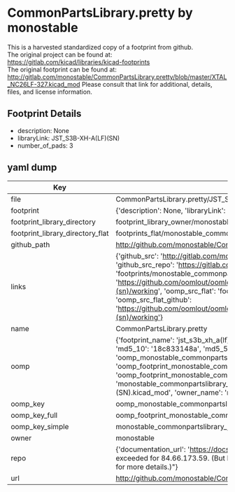 # CommonPartsLibrary.pretty by monostable  
This is a harvested standardized copy of a footprint from github.  
The original project can be found at:  
https://gitlab.com/kicad/libraries/kicad-footprints  
The original footprint can be found at:
http://gitlab.com/monostable/CommonPartsLibrary.pretty/blob/master/XTAL_NC26LF-327.kicad_mod
Please consult that link for additional, details, files, and license information.  
## Footprint Details
* description: None  
* libraryLink: JST_S3B-XH-A(LF)(SN)  
* number_of_pads: 3  
## yaml dump  
| Key | Value |  
| --- | --- |  
| file | CommonPartsLibrary.pretty/JST_S3B-XH-A(LF)(SN).kicad_mod |  
| footprint | {'description': None, 'libraryLink': 'JST_S3B-XH-A(LF)(SN)', 'number_of_pads': 3} |  
| footprint_library_directory | footprint_library_owner/monostable_CommonPartsLibrary.pretty |  
| footprint_library_directory_flat | footprints_flat/monostable_commonpartslibrary_jst_s3b_xh_a(lf)(sn)/working |  
| github_path | http://github.com/monostable/CommonPartsLibrary.pretty/blob/master/JST_S3B-XH-A(LF)(SN).kicad_mod |  
| links | {'github_src': 'http://gitlab.com/monostable/CommonPartsLibrary.pretty/blob/master/XTAL_NC26LF-327.kicad_mod', 'github_src_repo': 'https://gitlab.com/kicad/libraries/kicad-footprints', 'oomp_bot': 'footprints/monostable_commonpartslibrary_jst_s3b_xh_a(lf)(sn)/working', 'oomp_bot_github': 'https://github.com/oomlout/oomlout_oomp_footprint_bot/tree/main/footprints/monostable_commonpartslibrary_jst_s3b_xh_a(lf)(sn)/working', 'oomp_src_flat': 'footprints_flat/footprints_flat/monostable_commonpartslibrary_jst_s3b_xh_a(lf)(sn)/working', 'oomp_src_flat_github': 'https://github.com/oomlout/oomlout_oomp_footprint_src/tree/main/footprints_flat/monostable_commonpartslibrary_jst_s3b_xh_a(lf)(sn)/working'} |  
| name | CommonPartsLibrary.pretty |  
| oomp | {'footprint_name': 'jst_s3b_xh_a(lf)(sn)', 'library_name': 'commonpartslibrary', 'md5': '18c833148ae01018267aa14a00e3fe82', 'md5_10': '18c833148a', 'md5_5': '18c83', 'md5_6': '18c833', 'oomp_key': 'oomp_monostable_commonpartslibrary_jst_s3b_xh_a(lf)(sn)', 'oomp_key_extra': 'oomp_footprint_monostable_commonpartslibrary_jst_s3b_xh_a(lf)(sn)', 'oomp_key_full': 'oomp_footprint_monostable_commonpartslibrary_jst_s3b_xh_a(lf)(sn)_18c833', 'oomp_key_simple': 'monostable_commonpartslibrary_jst_s3b_xh_a(lf)(sn)', 'original_filename': 'CommonPartsLibrary.pretty/JST_S3B-XH-A(LF)(SN).kicad_mod', 'owner_name': 'monostable'} |  
| oomp_key | oomp_monostable_commonpartslibrary_jst_s3b_xh_a(lf)(sn) |  
| oomp_key_full | oomp_footprint_monostable_commonpartslibrary_jst_s3b_xh_a(lf)(sn) |  
| oomp_key_simple | monostable_commonpartslibrary_jst_s3b_xh_a(lf)(sn) |  
| owner | monostable |  
| repo | {'documentation_url': 'https://docs.github.com/rest/overview/resources-in-the-rest-api#rate-limiting', 'message': "API rate limit exceeded for 84.66.173.59. (But here's the good news: Authenticated requests get a higher rate limit. Check out the documentation for more details.)"} |  
| url | http://github.com/monostable/CommonPartsLibrary.pretty |  

